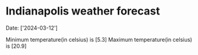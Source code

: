 # Indianapolis weather forecast 
Date: ['2024-03-12'] 

Minimum temperature(in celsius) is [5.3] 
Maximum temperature(in celsius) is [20.9]